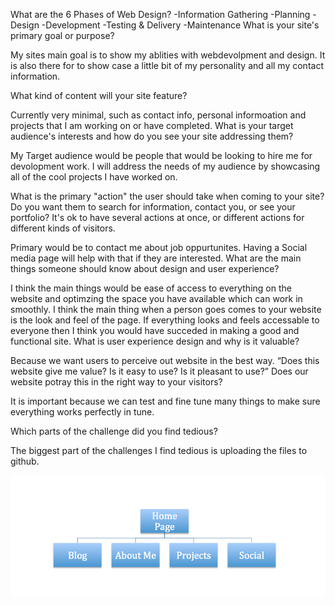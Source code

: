 What are the 6 Phases of Web Design?
  -Information Gathering
  -Planning
  -Design
  -Development
  -Testing & Delivery
  -Maintenance
What is your site's primary goal or purpose?

   My sites main goal is to show my ablities with webdevolpment and design. It is also there for to show case a little bit of my personality and all my contact information.

What kind of content will your site feature?

  Currently very minimal, such as contact info, personal informoation and projects that I am working on or have completed.
What is your target audience's interests and how do you see your site addressing them?

  My Target audience would be people that would be looking to hire me for devolopment work. I will address the needs of my audience by showcasing all of the cool projects I have worked on.

What is the primary "action" the user should take when coming to your site? Do you want them to search for information, contact you, or see your portfolio? It's ok to have several actions at once, or different actions for different kinds of visitors.

  Primary would be to contact me about job oppurtunites. Having a Social media page will help with that if they are interested.
What are the main things someone should know about design and user experience?

I think the main things would be ease of access to everything on the website and optimzing the space you have available which can work in smoothly. I think the main thing when a person goes comes to your website is the look and feel of the page. If everything looks and feels accessable to everyone then I think you would have succeded in making a good and functional site.
What is user experience design and why is it valuable?

Because we want users to perceive out website in the best way. “Does this website give me value? Is it easy to use? Is it pleasant to use?” Does our website potray this in the right way to your visitors?

It is important because we can test and fine tune many things to make sure everything works perfectly in tune.


Which parts of the challenge did you find tedious?

The biggest part of the challenges I find tedious is uploading the files to github.

![Alt text](/week-2/img/site-map.png)
